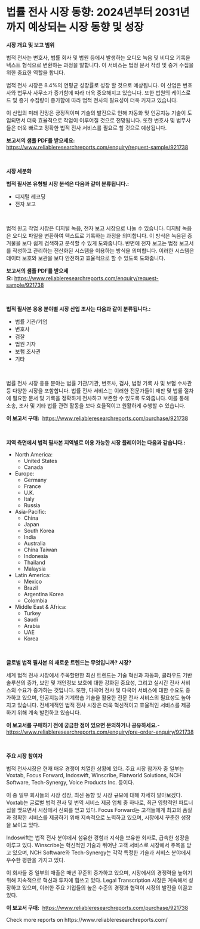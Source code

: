<p><h1>법률 전사 시장 동향: 2024년부터 2031년까지 예상되는 시장 동향 및 성장</h1></p><p><strong>시장 개요 및 보고 범위</strong></p>
<p><p>법적 전사는 변호사, 법률 회사 및 법원 등에서 발생하는 오디오 녹음 및 비디오 기록을 텍스트 형식으로 변환하는 과정을 말합니다. 이 서비스는 법정 문서 작성 및 증거 수집을 위한 중요한 역할을 합니다.</p><p>법적 전사 시장은 8.4%의 연평균 성장률로 성장 할 것으로 예상됩니다. 이 산업은 변호사와 법무사 사무소가 증가함에 따라 더욱 중요해지고 있습니다. 또한 법원의 케이스로드 및 증거 수집량이 증가함에 따라 법적 전사의 필요성이 더욱 커지고 있습니다.</p><p>이 산업의 미래 전망은 긍정적이며 기술의 발전으로 인해 자동화 및 인공지능 기술이 도입되면서 더욱 효율적으로 작업이 이루어질 것으로 전망됩니다. 또한 변호사 및 법무사들은 더욱 빠르고 정확한 법적 전사 서비스를 필요로 할 것으로 예상됩니다.</p></p>
<p><strong>보고서의 샘플 PDF를 받으세요:</strong> <a href="https://www.reliableresearchreports.com/enquiry/request-sample/921738">https://www.reliableresearchreports.com/enquiry/request-sample/921738</a></p>
<p>&nbsp;</p>
<p><strong>시장 세분화</strong></p>
<p><strong>법적 필사본 유형별 시장 분석은 다음과 같이 분류됩니다.:</strong></p>
<p><ul><li>디지털 레코딩</li><li>전자 보고</li></ul></p>
<p>&nbsp;</p>
<p><p>법적 원고 작업 시장은 디지털 녹음, 전자 보고 시장으로 나눌 수 있습니다. 디지턈 녹음은 오디오 파일을 변환하여 텍스트로 기록하는 과정을 의미합니다. 이 방식은 녹음된 증거물을 보다 쉽게 검색하고 분석할 수 있게 도와줍니다. 반면에 전자 보고는 법정 보고서를 작성하고 관리하는 전산화된 시스템을 이용하는 방식을 의미합니다. 이러한 시스템은 데이터 보호와 보관을 보다 안전하고 효율적으로 할 수 있도록 도와줍니다.</p></p>
<p><strong>보고서의 샘플 PDF를 받으세요:</strong>&nbsp;<a href="https://www.reliableresearchreports.com/enquiry/request-sample/921738">https://www.reliableresearchreports.com/enquiry/request-sample/921738</a></p>
<p>&nbsp;</p>
<p><strong> 법적 필사본 응용 분야별 시장 산업 조사는 다음과 같이 분류됩니다.:</strong></p>
<p><ul><li>법률 기관/기업</li><li>변호사</li><li>검찰</li><li>법원 기자</li><li>보험 조사관</li><li>기타</li></ul></p>
<p>&nbsp;</p>
<p><p>법률 전사 시장 응용 분야는 법률 기관/기관, 변호사, 검사, 법정 기록 사 및 보험 수사관 등 다양한 시장을 포함합니다. 법률 전사 서비스는 이러한 전문가들이 재판 및 법률 절차에 필요한 문서 및 기록을 정확하게 전사하고 보존할 수 있도록 도와줍니다. 이를 통해 소송, 조사 및 기타 법률 관련 활동을 보다 효율적이고 원활하게 수행할 수 있습니다.</p></p>
<p><strong>이 보고서 구매:</strong>&nbsp; <a href="https://www.reliableresearchreports.com/purchase/921738">https://www.reliableresearchreports.com/purchase/921738</a></p>
<p>&nbsp;</p>
<p><strong>지역 측면에서 법적 필사본 지역별로 이용 가능한 시장 플레이어는 다음과 같습니다.:</strong></p>
<p><ul>
    <li>
        North America:
        <ul>
            <li>United States</li>
            <li>Canada</li>
        </ul>
    </li>
    <li>
        Europe:
        <ul>
            <li>Germany</li>
            <li>France</li>
            <li>U.K.</li>
            <li>Italy</li>
            <li>Russia</li>
        </ul>
    </li>
    <li>
        Asia-Pacific:
        <ul>
            <li>China</li>
            <li>Japan</li>
            <li>South Korea</li>
            <li>India</li>
            <li>Australia</li>
            <li>China Taiwan</li>
            <li>Indonesia</li>
            <li>Thailand</li>
            <li>Malaysia</li>
        </ul>
    </li>
    <li>
        Latin America:
        <ul>
            <li>Mexico</li>
            <li>Brazil</li>
            <li>Argentina Korea</li>
            <li>Colombia</li>
        </ul>
    </li>
    <li>
        Middle East & Africa:
        <ul>
            <li>Turkey</li>
            <li>Saudi</li>
            <li>Arabia</li>
            <li>UAE</li>
            <li>Korea</li>
        </ul>
    </li>
    </ul></p>
<p>&nbsp;</p>
<p><strong>글로벌 법적 필사본 의 새로운 트렌드는 무엇입니까? 시장?</strong></p>
<p><p>세계 법적 전사 시장에서 주목할만한 최신 트렌드는 기술 혁신과 자동화, 클라우드 기반 솔루션의 증가, 보안 및 개인정보 보호에 대한 강화된 중요성, 그리고 실시간 전사 서비스의 수요가 증가하는 것입니다. 또한, 다국어 전사 및 다국어 서비스에 대한 수요도 증가하고 있으며, 인공지능과 기계학습 기술을 활용한 전문 전사 서비스의 필요성도 높아지고 있습니다. 전세계적인 법적 전사 시장은 더욱 혁신적이고 효율적인 서비스를 제공하기 위해 계속 발전하고 있습니다.</p></p>
<p><strong>이 보고서를 구매하기 전에 궁금한 점이 있으면 문의하거나 공유하세요.</strong>- <a href="https://www.reliableresearchreports.com/enquiry/pre-order-enquiry/921738">https://www.reliableresearchreports.com/enquiry/pre-order-enquiry/921738</a></p>
<p>&nbsp;</p>
<p><strong>주요 시장 참여자</strong></p>
<p><p>법적 전사시장은 현재 매우 경쟁이 치열한 상황에 있다. 주요 시장 참가자 중 일부는 Voxtab, Focus Forward, Indoswift, Winscribe, Flatworld Solutions, NCH Software, Tech-Synergy, Voice Products Inc. 등이다. </p><p>이 중 일부 회사들의 시장 성장, 최신 동향 및 시장 규모에 대해 자세히 알아보겠다. Voxtab는 글로벌 법적 전사 및 번역 서비스 제공 업체 중 하나로, 최근 영향적인 파트너십을 맺으면서 시장에서 신뢰를 얻고 있다. Focus Forward는 고객들에게 최고의 품질과 정확한 서비스를 제공하기 위해 지속적으로 노력하고 있으며, 시장에서 꾸준한 성장을 보이고 있다. </p><p>Indoswift는 법적 전사 분야에서 섬유한 경험과 지식을 보유한 회사로, 급속한 성장을 이루고 있다. Winscribe는 혁신적인 기술과 뛰어난 고객 서비스로 시장에서 주목을 받고 있으며, NCH Software와 Tech-Synergy는 각각 특정한 기술과 서비스 분야에서 우수한 평판을 가지고 있다.</p><p>이 회사들 중 일부의 매출은 매년 꾸준히 증가하고 있으며, 시장에서의 경쟁력을 높이기 위해 지속적으로 혁신과 투자에 힘쓰고 있다. Legal Transcription 시장은 계속해서 성장하고 있으며, 이러한 주요 기업들의 높은 수준의 경쟁과 협력이 시장의 발전을 이끌고 있다.</p></p>
<p><strong>이 보고서 구매:</strong>&nbsp;&nbsp;<a href="https://www.reliableresearchreports.com/purchase/921738">https://www.reliableresearchreports.com/purchase/921738</a></p>
<p>Check more reports on https://www.reliableresearchreports.com/</p>
